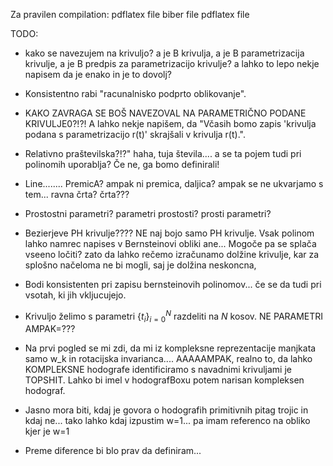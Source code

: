 Za pravilen compilation:
pdflatex file
biber file
pdflatex file

TODO:

- kako se navezujem na krivuljo? a je B krivulja, a je B parametrizacija krivulje, a je B predpis za parametrizacijo
  krivulje? a lahko to lepo nekje napisem da je
  enako in je to dovolj?

- Konsistentno rabi "racunalnisko podprto oblikovanje".

- KAKO ZAVRAGA SE BOŠ NAVEZOVAL NA PARAMETRIČNO PODANE KRIVULJE0?!?!
  A lahko nekje napišem, da "Včasih bomo zapis 'krivulja podana s parametrizacijo r(t)' skrajšali v krivulja r(t).".

- Relativno praštevilska?!?" haha, tuja števila.... a se ta pojem tudi pri polinomih uporablja? Če ne, ga bomo
  definirali!

- Line........ PremicA? ampak ni premica, daljica? ampak se ne ukvarjamo s tem... ravna črta? črta???
- Prostostni parametri? parametri prostosti? prosti parametri?


- Bezierjeve PH krivulje???? NE naj bojo samo PH krivulje. Vsak polinom lahko namrec napises v Bernsteinovi obliki
  ane... Mogoče pa se splača vseeno ločiti? zato da lahko rečemo izračunamo dolžine krivulje, kar za splošno načeloma ne
  bi mogli, saj je dolžina neskoncna,


- Bodi konsistenten pri zapisu bernsteinovih polinomov... če se da tudi pri vsotah, ki jih vkljucujejo.


- Krivuljo želimo s parametri $\{t_i\}_{i=0}^{N}$ razdeliti na $N$ kosov. NE PARAMETRI AMPAK=???

- Na prvi pogled se mi zdi, da mi iz kompleksne reprezentacije manjkata samo w_k in rotacijska invarianca....
  AAAAAMPAK, realno to, da lahko KOMPLEKSNE hodografe identificiramo s navadnimi krivuljami je TOPSHIT.
  Lahko bi imel v hodografBoxu potem narisan kompleksen hodograf.
- Jasno mora biti, kdaj je govora o hodografih primitivnih pitag trojic in kdaj ne...
  tako lahko kdaj izpustim w=1... pa imam referenco na obliko kjer je w=1

- Preme diference bi blo prav da definiram...


